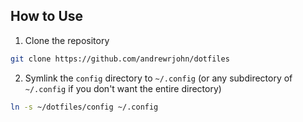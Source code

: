 ## How to Use

1. Clone the repository

```bash
git clone https://github.com/andrewrjohn/dotfiles
```

2. Symlink the `config` directory to `~/.config` (or any subdirectory of `~/.config` if you don't want the entire directory)

```bash
ln -s ~/dotfiles/config ~/.config
```
